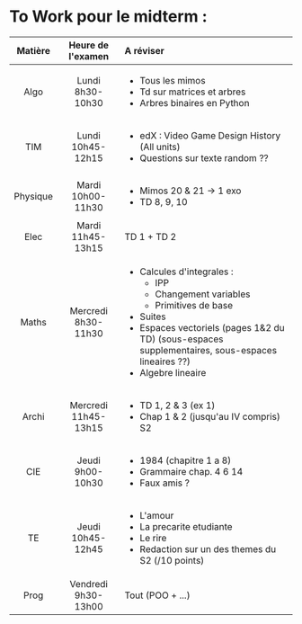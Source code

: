 # To Work pour le midterm : 

|  Matière |  Heure de l'examen | A réviser |
|:-:|:-:|:-|
|   Algo   |   Lundi 8h30-10h30  | <ul> <li> Tous les mimos </li> <li> Td sur matrices et arbres </li> <li> Arbres binaires en Python </li></ul> |
| TIM | Lundi 10h45-12h15 | <ul><li> edX : Video Game Design History (All units) </li> <li> Questions sur texte random ?? </li></ul> |
| Physique | Mardi 10h00-11h30 | <ul> <li> Mimos 20 & 21 -> 1 exo </li> <li> TD 8, 9, 10 </li> </ul> |
| Elec | Mardi 11h45-13h15 | TD 1 + TD 2 |
| Maths | Mercredi 8h30-11h30 | <ul><li>Calcules d'integrales : <ul> <li> IPP </li> <li> Changement variables</li> <li>Primitives de base</li> </ul></li><li>Suites</li><li>Espaces vectoriels (pages 1&2 du TD) (sous-espaces supplementaires, sous-espaces lineaires ??)</li> <li>Algebre lineaire</li> </ul> |
| Archi | Mercredi 11h45-13h15 | <ul><li> TD 1, 2 & 3 (ex 1) </li> <li>Chap 1 & 2 (jusqu'au IV compris) S2 </li></ul> |
| CIE | Jeudi 9h00-10h30 | <ul><li>1984 (chapitre 1 a 8)</li><li>Grammaire chap. 4 6 14</li><li>Faux amis ?</li></ul>|
| TE | Jeudi 10h45-12h45 | <ul><li>L'amour</li><li>La precarite etudiante</li><li>Le rire</li><li>Redaction sur un des themes du S2 (/10 points)</li></ul> |
| Prog | Vendredi 9h30-13h00 | Tout (POO + ...) |
